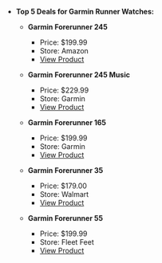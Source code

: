 - **Top 5 Deals for Garmin Runner Watches:**
  - **Garmin Forerunner 245**  
    - Price: $199.99  
    - Store: Amazon  
    - [View Product](https://www.amazon.com/Garmin-Forerunner-Smartwatch-Advanced-Dynamics/dp/B07QKG3YP8)  

  - **Garmin Forerunner 245 Music**  
    - Price: $229.99  
    - Store: Garmin  
    - [View Product](https://www.garmin.com/en-US/p/646690)  

  - **Garmin Forerunner 165**  
    - Price: $199.99  
    - Store: Garmin  
    - [View Product](https://www.garmin.com/en-US/p/1055469)  

  - **Garmin Forerunner 35**  
    - Price: $179.00  
    - Store: Walmart  
    - [View Product](https://www.walmart.com/ip/Garmin-Forerunner-35-Frost-Blue-GPS-Running-Watch-with-Wrist-based-Heart-Rate/54319418)  

  - **Garmin Forerunner 55**  
    - Price: $199.99  
    - Store: Fleet Feet  
    - [View Product](https://www.fleetfeet.com/browse/garmin?srsltid=AfmBOoo2YEyv4hH4brhXDPdiof1VomrQjwL5UwRSYRIALfQfyq1gbBBw)